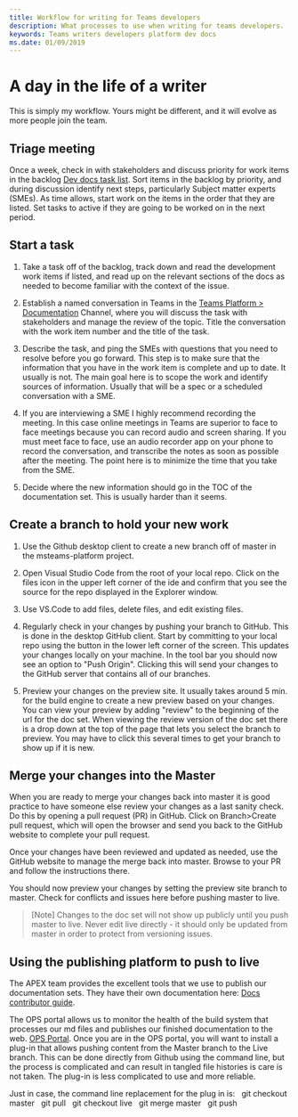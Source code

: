```yaml
---
title: Workflow for writing for Teams developers
description: What processes to use when writing for teams developers. 
keywords: Teams writers developers platform dev docs
ms.date: 01/09/2019
---
```

# A day in the life of a writer

This is simply my workflow. Yours might be different, and it will evolve as more people join the team.

## Triage meeting

Once a week, check in with stakeholders and discuss priority for work items in the backlog 
[Dev docs task list](https://domoreexp.visualstudio.com/MSTeams/_backlogs/backlog/Partners%20-%20Dev%20Support/Requirements). Sort items in the backlog by priority, and during discussion identify next steps, particularly Subject matter experts (SMEs). As time allows, start work on the items in the order that they are listed. Set tasks to active if they are going to be worked on in the next period.

## Start a task

1. Take a task off of the backlog, track down and read the development work items if listed, and read up on the relevant sections of the docs as needed to become familiar with the context of the issue.

2. Establish a named conversation in Teams in the [Teams Platform > Documentation](https://teams.microsoft.com/l/channel/19%3a76fedd54f6334ba1b6fb0345b4777ad3%40thread.skype/Documentation?groupId=32e3b156-66b2-4135-9aeb-73295a35a55b&tenantId=72f988bf-86f1-41af-91ab-2d7cd011db47) Channel, where you will discuss the task with stakeholders and manage the review of the topic.  Title the conversation with the work item number and the title of the task.

3. Describe the task, and ping the SMEs with questions that you need to resolve before you go forward. This step is to make sure that the information that you have in the work item is complete and up to date. It usually is not. The main goal here is to scope the work and identify sources of information. Usually that will be a spec or a scheduled conversation with a SME.

4. If you are interviewing a SME I highly recommend recording the meeting. In this case online meetings in Teams are superior to face to face meetings because you can record audio and screen sharing. If you must meet face to face, use an audio recorder app on your phone to record the conversation, and transcribe the notes as soon as possible after the meeting. The point here is to minimize the time that you take from the SME.

5. Decide where the new information should go in the TOC of the documentation set. This is usually harder than it seems.

## Create a branch to hold your new work

1. Use the Github desktop client to create a new branch off of master in the msteams-platform project.

2. Open Visual Studio Code from the root of your local repo. Click on the files icon in the upper left corner of the ide and confirm that you see the source for the repo displayed in the Explorer window.

3. Use VS.Code to add files, delete files, and edit existing files.

4. Regularly check in your changes by pushing your branch to GitHub. This is done in the desktop GitHub client. Start by committing to your local repo using the button in the lower left corner of the screen. This updates your changes locally on your machine. In the tool bar you should now see an option to "Push Origin". Clicking this will send your changes to the GitHub server that contains all of our branches.

5. Preview your changes on the preview site. It usually takes around 5 min. for the build engine to create a new preview based on your changes. You can view your preview by adding "review" to the beginning of the url for the doc set. When viewing the review version of the doc set there is a drop down at the top of the page that lets you select the branch to preview. You may have to click this several times to get your branch to show up if it is new.

## Merge your changes into the Master

When you are ready to merge your changes back into master it is good practice to have someone else review your changes as a last sanity check. Do this by opening a pull request (PR) in GitHub.  Click on Branch>Create pull request, which will open the browser and send you back to the GitHub website to complete your pull request.

Once your changes have been reviewed and updated as needed, use the GitHub website to manage the merge back into master. Browse to your PR and follow the instructions there.

You should now preview your changes by setting the preview site branch to master. Check for conflicts and issues here before pushing master to live.

>[Note]
>Changes to the doc set will not show up publicly until you push master to live.  Never edit live directly - it should only be updated from master in order to protect from versioning issues.

## Using the publishing platform to push to live

The APEX team provides the excellent tools that we use to publish our documentation sets. They have their own documentation here:
[Docs contributor guide](https://review.docs.microsoft.com/en-us/help/contribute/?branch=master).

The OPS portal allows us to monitor the health of the build system that processes our md files and publishes our finished documentation to the web.
[OPS Portal](https://ops.microsoft.com/#/login). Once you are in the OPS portal, you will want to install a plug-in that allows pushing content from the Master branch to the Live branch. This can be done directly from Github using the command line, but the process is complicated and can result in tangled file histories is care is not taken. The plug-in is less complicated to use and more reliable.

Just in case, the command line replacement for the plug in is:
  git checkout master
  git pull
  git checkout live
  git merge master
  git push